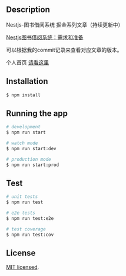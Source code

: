 ## Description

Nestjs-图书借阅系统 掘金系列文章（持续更新中）

[Nestjs图书借阅系统：需求和准备](https://juejin.cn/post/7129451611163721764)

可以根据我的commit记录来查看对应文章的版本。

个人首页
[请看这里](https://juejin.cn/user/4424090520140711)

## Installation

```bash
$ npm install
```

## Running the app

```bash
# development
$ npm run start

# watch mode
$ npm run start:dev

# production mode
$ npm run start:prod
```

## Test

```bash
# unit tests
$ npm run test

# e2e tests
$ npm run test:e2e

# test coverage
$ npm run test:cov
```


## License

[MIT licensed](LICENSE).
